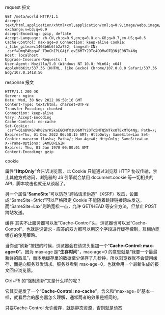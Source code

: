 request 报文
```
GET /meta/world HTTP/1.1 
Accept: text/html,application/xhtml+xml,application/xml;q=0.9,image/webp,image/apng,*/*;q=0.8,application/signed-exchange;v=b3;q=0.9 
Accept-Encoding: gzip, deflate 
Accept-Language: zh-CN,zh;q=0.9,en;q=0.8,en-GB;q=0.7,en-US;q=0.6 Cache-Control: max-age=0 Connection: keep-alive Cookie: i_like_gitea=c1403b6b6fb2a752; lang=zh-CN; _csrf=DmqP4bpqwF_TDoGhIPLGAjf_evE6MTY2OTc4ODMwOTQ3NjE0NTk4Ng 
Host: localhost
Upgrade-Insecure-Requests: 1 
User-Agent: Mozilla/5.0 (Windows NT 10.0; Win64; x64) AppleWebKit/537.36 (KHTML, like Gecko) Chrome/107.0.0.0 Safari/537.36 Edg/107.0.1418.56
```




response 报文
```
HTTP/1.1 200 OK 
Server: nginx 
Date: Wed, 30 Nov 2022 06:58:16 GMT 
Content-Type: text/html; charset=UTF-8 
Transfer-Encoding: chunked 
Connection: keep-alive 
Vary: Accept-Encoding 
Cache-Control: no-cache 
Set-Cookie: _csrf=QinBVKG74h02nrKSkaEGOMfX1U06MTY2OTc5MTQ5NTkxOTExMTQ4Ng; Path=/; Expires=Thu, 01 Dec 2022 06:58:15 GMT; HttpOnly; SameSite=Lax Set-Cookie: macaron_flash=; Path=/; Max-Age=0; HttpOnly; SameSite=Lax 
X-Frame-Options: SAMEORIGIN 
Expires: Thu, 01 Jan 1970 00:00:01 GMT 
Content-Encoding: gzip
```


cookie


属性“**HttpOnly**”会告诉浏览器，此 Cookie 只能通过浏览器 HTTP 协议传输，禁止其他方式访问，浏览器的 JS 引擎就会禁用 document.cookie 等一切相关的 API，脚本攻击也就无从谈起了。

另一个属性“**SameSite**”可以防范“跨站请求伪造”（XSRF）攻击，设置成“SameSite=Strict”可以严格限定 Cookie 不能随着跳转链接跨站发送，而“SameSite=Lax”则略宽松一点，允许 GET/HEAD 等安全方法，但禁止 POST 跨站发送。


缓存
其实不止服务器可以发“Cache-Control”头，浏览器也可以发“Cache-Control”，也就是说请求 - 应答的双方都可以用这个字段进行缓存控制，互相协商缓存的使用策略。

当你点“刷新”按钮的时候，浏览器会在请求头里加一个“**Cache-Control: max-age=0**”。因为 max-age 是“**生存时间**”，max-age=0 的意思就是“我要一个最最新鲜的西瓜”，而本地缓存里的数据至少保存了几秒钟，所以浏览器就不会使用缓存，而是向服务器发请求。服务器看到 max-age=0，也就会用一个最新生成的报文回应浏览器。

Ctrl+F5 的“强制刷新”又是什么样的呢？

它其实是发了一个“**Cache-Control: no-cache**”，含义和“max-age=0”基本一样，就看后台的服务器怎么理解，通常两者的效果是相同的。


只要Cache-Control 允许缓存，就是静态资源，否则就是动态
